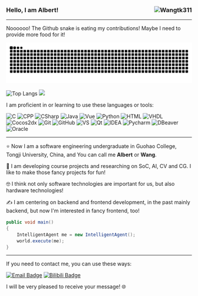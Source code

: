 ### Hello, I am Albert! <img align="right" src="https://komarev.com/ghpvc/?username=Wangtk311&style=flat-square&label=Views&color=3776AB" alt="Wangtk311" />
--------
Noooooo! The Github snake is eating my contributions! Maybe I need to provide more food for it!

![](https://raw.githubusercontent.com/Wangtk311/Wangtk311/output/github-contribution-grid-snake.svg)

![Top Langs](https://github-readme-stats.vercel.app/api/top-langs/?username=Wangtk311&theme=dracular&title_color=44AAEE&text_color=445566&layout=compact&card_width=390&count_private=true&size_weight=0.5&count_weight=0.5) <img src="https://github-readme-stats.vercel.app/api?username=Wangtk311&show_icons=true&theme=dracular&title_color=44AAEE&text_color=445566&icon_color=44AAEE&rank_icon=percentile&hide=issues&line_height=24&card_width=400&count_private=true">

I am proficient in or learning to use these languages or tools:

 ![C](http://img.shields.io/badge/-C-808080?style=flat-square)
 ![CPP](http://img.shields.io/badge/-CPP-904090?style=flat-square)
 ![CSharp](http://img.shields.io/badge/-CSharp-409040?style=flat-square)
 ![Java](http://img.shields.io/badge/-Java-7B6438?style=flat-square)
 ![Vue](https://img.shields.io/badge/-Vue-409040?style=flat-square)
 ![Python](http://img.shields.io/badge/-Python-3776AB?style=flat-square)
 ![HTML](https://img.shields.io/badge/-HTML-%23E44D27?style=flat-square)
 ![VHDL](http://img.shields.io/badge/-VHDL-3776AB?style=flat-square)
 ![Cocos2dx](https://img.shields.io/badge/-Cocos2dx-409040?style=flat-square)
 ![Git](https://img.shields.io/badge/-Git-%23F05032?style=flat-square)
 ![GitHub](https://img.shields.io/badge/-GitHub-181717?style=flat-square)
 ![VS](http://img.shields.io/badge/-VisualStudio-904090?style=flat-square)
 ![Qt](http://img.shields.io/badge/-Qt-409040?style=flat-square)
 ![IDEA](http://img.shields.io/badge/-IntelliJIDEA-3776AB?style=flat-square)
 ![Pycharm](http://img.shields.io/badge/-Pycharm-409040?style=flat-square)
 ![DBeaver](http://img.shields.io/badge/-DBeaver-3776AB?style=flat-square)
 ![Oracle](https://img.shields.io/badge/-Oracle-%23F05032?style=flat-square)

-------
 
⭐️ Now I am a software engineering undergraduate in Guohao College, Tongji University, China, and You can call me **Albert** or **Wang**.

🌱 I am developing course projects and researching on SoC, AI, CV and CG. I like to make those fancy projects for fun!

🤓 I think not only software technologies are important for us, but also hardware technologies!

✍ I am centering on backend and frontend development, in the past mainly backend, but now I'm interested in fancy frontend, too!

```java
public void main()
{
    IntelligentAgent me = new IntelligentAgent();
    world.execute(me);
}
```

-------

If you need to contact me, you can use these ways:

[![Email Badge](https://img.shields.io/badge/-Email-c14438?style=flat-square&logo=Gmail&logoColor=white&link=mailto:941540804@qq.com)](mailto:941540804@qq.com)
[![Bilibili Badge](https://img.shields.io/badge/-BiliBili-D14970?style=flat-square&logo=Bilibili&logoColor=white&link=https://space.bilibili.com/396369964)](https://space.bilibili.com/396369964)

I will be very pleased to receive your message! 🌐

